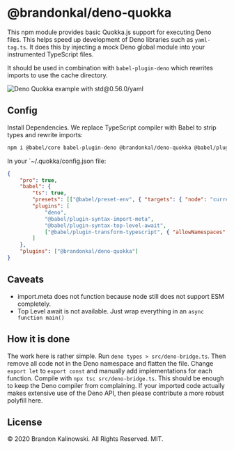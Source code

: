 # @brandonkal/deno-quokka

This npm module provides basic Quokka.js support for executing Deno files. This helps speed up development of Deno libraries such as `yaml-tag.ts`.
It does this by injecting a mock Deno global module into your instrumented TypeScript files.

It should be used in combination with `babel-plugin-deno` which rewrites imports to use the cache directory.

![Deno Quokka example with std@0.56.0/yaml](https://user-images.githubusercontent.com/4714862/72419175-2f72ad00-3774-11ea-950a-a20936b7fb95.png)

## Config

Install Dependencies. We replace TypeScript compiler with Babel to strip types and rewrite imports:

```sh
npm i @babel/core babel-plugin-deno @brandonkal/deno-quokka @babel/plugin-syntax-import-meta @babel/plugin-syntax-top-level-await @babel/plugin-transform-typescript @babel/preset-env @babel/register @babel/cli
```

In your `~/.quokka/config.json file:

```json
{
	"pro": true,
	"babel": {
		"ts": true,
		"presets": [["@babel/preset-env", { "targets": { "node": "current" } }]],
		"plugins": [
			"deno",
			"@babel/plugin-syntax-import-meta",
			"@babel/plugin-syntax-top-level-await",
			["@babel/plugin-transform-typescript", { "allowNamespaces": true }]
		]
	},
	"plugins": ["@brandonkal/deno-quokka"]
}
```

## Caveats

- import.meta does not function because node still does not support ESM completely.
- Top Level await is not available. Just wrap everything in an `async function main()`

## How it is done

The work here is rather simple. Run `deno types > src/deno-bridge.ts`. Then remove all code not in the Deno namespace and flatten the file. Change `export let` to `export const` and manually add implementations for each function.
Compile with `npx tsc src/deno-bridge.ts`. This should be enough to keep the Deno compiler from complaining. If your imported code actually makes extensive use of the Deno API, then please contribute a more robust polyfill here.

## License

© 2020 Brandon Kalinowski. All Rights Reserved. MIT.
